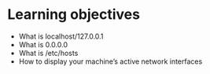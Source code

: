 # Learning objectives

- What is localhost/127.0.0.1
- What is 0.0.0.0
- What is /etc/hosts
- How to display your machine’s active network interfaces
